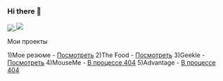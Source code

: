 ### Hi there 👋
<a href="https://github.com/munarrr">
  <img align="center" src="https://github-readme-stats.anuraghazra1.vercel.app/api/top-langs/?username=munarrr&layout=compact&theme=radical" />
                                                                                                                                            </a>
  <img   src="https://github-readme-stats.codestackr.vercel.app/api?username=munarrr&show_icons=true&hide_border=true&count_private=true&include_all_commits=true&theme=radical" />


<!--
**munarrr/munarrr** is a ✨ _special_ ✨ repository because its `README.md` (this file) appears on your GitHub profile.

Here are some ideas to get you started:

- 🔭 I’m currently working on ...
- 🌱 I’m currently learning ...
- 👯 I’m looking to collaborate on ...
- 🤔 I’m looking for help with ...
- 💬 Ask me about ...
- 📫 How to reach me: ...
- 😄 Pronouns: ...
- ⚡ Fun fact: ...
-->
Мои проекты 


1)Мое резюме - <a href="https://elastic-spence-a7e698.netlify.app/">Посмотреть</a>
2)The Food - <a href="https://stoic-benz-e10aa5.netlify.app/">Посмотреть</a>
3)Geekle - <a href="https://stoic-sammet-bd5f53.netlify.app/">Посмотреть</a>
4)MouseMe - <a href="https://xenodochial-yalow-6b6bac.netlify.app/">В процессе 404</a>
5)Advantage - <a href="https://xenodochial-yalow-6b6bac.netlify.app/">В процессе 404</a>
